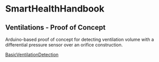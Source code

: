 # SmartHealthHandbook

## Ventilations - Proof of Concept

Arduino-based proof of concept for detecting ventilation volume with a
differential pressure sensor over an orifice construction.

[BasicVentilationDetection](https://github.com/RobotPatient/SmartHealthHandbook/tree/main/VentilationSensor/BasicVentilationDetection/BasicVentilationDetection)
